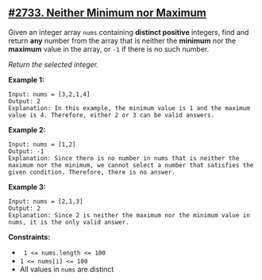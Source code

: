 ## [#2733. Neither Minimum nor Maximum](https://leetcode.com/problems/neither-minimum-nor-maximum/)

Given an integer array `nums` containing **distinct positive** integers, find and return **any** number from the array that is neither the **minimum** nor the **maximum** value in the array, or `-1` if there is no such number.

_Return the selected integer._

**Example 1:**
````
Input: nums = [3,2,1,4]
Output: 2
Explanation: In this example, the minimum value is 1 and the maximum value is 4. Therefore, either 2 or 3 can be valid answers.
````

**Example 2:**
````
Input: nums = [1,2]
Output: -1
Explanation: Since there is no number in nums that is neither the maximum nor the minimum, we cannot select a number that satisfies the given condition. Therefore, there is no answer.
````

**Example 3:**
````
Input: nums = [2,1,3]
Output: 2
Explanation: Since 2 is neither the maximum nor the minimum value in nums, it is the only valid answer.
````

**Constraints:**
* ` 1 <= nums.length <= 100`
* `1 <= nums[i] <= 100`
* All values in `nums` are distinct